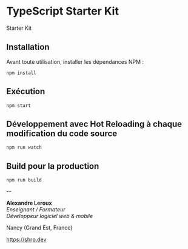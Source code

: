 # TypeScript Starter Kit

Starter Kit

## Installation

Avant toute utilisation, installer les dépendances NPM :

`npm install`

## Exécution

`npm start`

## Développement avec Hot Reloading à chaque modification du code source

`npm run watch`

## Build pour la production

`npm run build`

--

__Alexandre Leroux__  
_Enseignant / Formateur_  
_Développeur logiciel web & mobile_

Nancy (Grand Est, France)

<https://shrp.dev>
